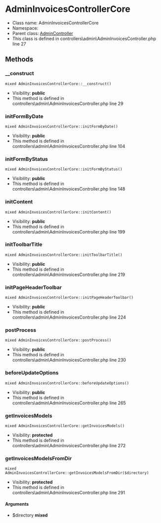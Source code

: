AdminInvoicesControllerCore
===============






* Class name: AdminInvoicesControllerCore
* Namespace: 
* Parent class: [AdminController](AdminControllerCore)
* This class is defined in controllers\admin\AdminInvoicesController.php line 27







Methods
-------


### __construct

    mixed AdminInvoicesControllerCore::__construct()





* Visibility: **public**
* This method is defined in controllers\admin\AdminInvoicesController.php line 29




### initFormByDate

    mixed AdminInvoicesControllerCore::initFormByDate()





* Visibility: **public**
* This method is defined in controllers\admin\AdminInvoicesController.php line 104




### initFormByStatus

    mixed AdminInvoicesControllerCore::initFormByStatus()





* Visibility: **public**
* This method is defined in controllers\admin\AdminInvoicesController.php line 148




### initContent

    mixed AdminInvoicesControllerCore::initContent()





* Visibility: **public**
* This method is defined in controllers\admin\AdminInvoicesController.php line 199




### initToolbarTitle

    mixed AdminInvoicesControllerCore::initToolbarTitle()





* Visibility: **public**
* This method is defined in controllers\admin\AdminInvoicesController.php line 219




### initPageHeaderToolbar

    mixed AdminInvoicesControllerCore::initPageHeaderToolbar()





* Visibility: **public**
* This method is defined in controllers\admin\AdminInvoicesController.php line 224




### postProcess

    mixed AdminInvoicesControllerCore::postProcess()





* Visibility: **public**
* This method is defined in controllers\admin\AdminInvoicesController.php line 230




### beforeUpdateOptions

    mixed AdminInvoicesControllerCore::beforeUpdateOptions()





* Visibility: **public**
* This method is defined in controllers\admin\AdminInvoicesController.php line 265




### getInvoicesModels

    mixed AdminInvoicesControllerCore::getInvoicesModels()





* Visibility: **protected**
* This method is defined in controllers\admin\AdminInvoicesController.php line 272




### getInvoicesModelsFromDir

    mixed AdminInvoicesControllerCore::getInvoicesModelsFromDir($directory)





* Visibility: **protected**
* This method is defined in controllers\admin\AdminInvoicesController.php line 291


#### Arguments
* $directory **mixed**


